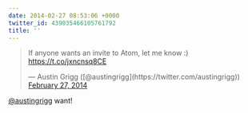 ```yaml
---
date: 2014-02-27 08:53:06 +0000
twitter_id: 439035466105761792
title: ''
---
```


<blockquote class="twitter-tweet"><p lang="en" dir="ltr">If anyone wants an invite to Atom, let me know :) <a href="https://t.co/jxncnsq8CE">https://t.co/jxncnsq8CE</a></p>&mdash; Austin Grigg ([@austingrigg](https://twitter.com/austingrigg)) <a href="https://twitter.com/austingrigg/status/439028511702269952?ref_src=twsrc%5Etfw">February 27, 2014</a></blockquote>
<script async src="https://platform.twitter.com/widgets.js" charset="utf-8"></script>

[@austingrigg](https://twitter.com/austingrigg) want!
